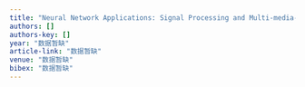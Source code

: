 ```yaml
---
title: "Neural Network Applications: Signal Processing and Multi-media-A Fast Searching Algorithm of Symmetrical Period Modulation Pattern Based on Accumulative Transformation Technique"
authors: []
authors-key: []
year: "数据暂缺"
article-link: "数据暂缺"
venue: "数据暂缺"
bibex: "数据暂缺"
---
```

